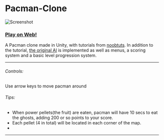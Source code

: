 
Pacman-Clone
============
![Screenshot](https://i.imgur.com/loRDZrSl.png)
### [Play on Web!](http://KayleneR.github.io/)

A Pacman clone made in Unity, with tutorials from [noobtuts](http://noobtuts.com/unity/2d-pacman-game). In addition to the tutorial, [the original AI](http://gameinternals.com/post/2072558330/understanding-pac-man-ghost-behavior) is implemented as well as menus, a scoring system and a basic level progression system.

--------------------------------------------------------------------

###### Controls: <br />

Use arrow keys to move pacman around <br />


###### Tips: <br />
* When power pellets(the fruit) are eaten, pacman will have 10 secs to eat the ghosts, adding 200 or so points to your score. <br />
* Each pellet (4 in total) will be located in each corner of the map.<br />
* 



----
